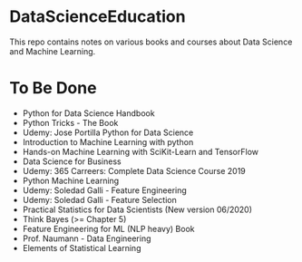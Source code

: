 # DataScienceEducation
This repo contains notes on various books and courses about Data Science and Machine Learning.

# To Be Done
- Python for Data Science Handbook
- Python Tricks - The Book
- Udemy: Jose Portilla Python for Data Science
- Introduction to Machine Learning with python
- Hands-on Machine Learning with SciKit-Learn and TensorFlow
- Data Science for Business
- Udemy: 365 Carreers: Complete Data Science Course 2019
- Python Machine Learning
- Udemy: Soledad Galli - Feature Engineering
- Udemy: Soledad Galli - Feature Selection
- Practical Statistics for Data Scientists (New version 06/2020)
- Think Bayes (>= Chapter 5)
- Feature Engineering for ML (NLP heavy) Book
- Prof. Naumann - Data Engineering
- Elements of Statistical Learning

